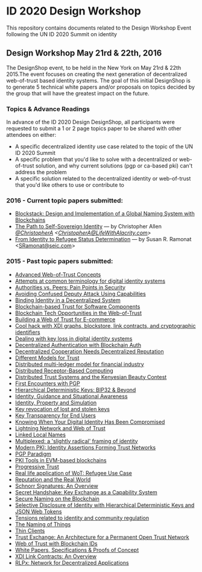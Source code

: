 # ID 2020 Design Workshop

This repository contains documents related to the Design Workshop Event following the UN ID 2020 Summit on identity

## Design Workshop May 21rd & 22th, 2016

The DesignShop event, to be held in the New York on May 21rd & 22th 2015.The event focuses on creating the next generation of decentralized web-of-trust based identity systems. The goal of this initial DesignShop is to generate 5 technical white papers and/or proposals on topics decided by the group that will have the greatest impact on the future.

### Topics & Advance Readings

In advance of the ID 2020 Design DesignShop, all participants were requested to submit a 1 or 2 page topics paper to be shared with other attendees on either:
* A specific decentralized identity use case related to the topic of the UN ID 2020 Summit
* A specific problem that you'd like to solve with a decentralized or web-of-trust solution, and why current solutions (pgp or ca-based pki) can't address the problem
* A specific solution related to the decentralized identity or web-of-trust that you'd like others to use or contribute to

### 2016 - Current topic papers submitted:

* [Blockstack: Design and Implementation of a Global Naming System with Blockchains](https://blockstack.org/blockstack.pdf)
* [The Path to Self-Sovereign Identity](topics-and-advance-readings/the-path-to-self-sovereign-identity.md) — by Christopher Allen *[@ChristopherA](https://twitter.com/ChristopherA) \<ChristopherA@LifeWithAlacrity.com\>*
* [From Identity to Refugee Status Determination](topics-and-advance-readings/identity_to_refugee_status_determination.md) — by Susan R. Ramonat  \<SRamonat@seic.com\>

### 2015 - Past topic papers submitted:

* [Advanced Web-of-Trust Concepts](topics-and-advance-readings/advanced-web-of-trust-concepts.md)
* [Attempts at common terminology for digital identity systems](topics-and-advance-readings/shared_terminology_for_digital_identity_systems.md)
* [Authorities vs. Peers: Pain Points in Security](topics-and-advance-readings/authorities-vs-peers--pain-points-in-security.md)
* [Avoiding Confused Deputy Attack Using Capabilities](topics-and-advance-readings/AvoidingConfusedDeputyAttackUsingCapabilities.md)
* [Binding Identity in a Decentralized System](topics-and-advance-readings/binding-identity-in-decentralized-system.md)
* [Blockchain-based Trust for Software Components](topics-and-advance-readings/code-and-file-signing.adoc)
* [Blockchain Tech Opportunities in the Web-of-Trust](topics-and-advance-readings/blockchain-opportunities.txt)
* [Building a Web of Trust for E-commerce](topics-and-advance-readings/decentralized_e-commerce.md)
* [Cool hack with XDI graphs, blockstore, link contracts, and cryptographic identifiers](topics-and-advance-readings/cool-hack-xdi-blockstore-bip32.md)
* [Dealing with key loss in digital identity systems](topics-and-advance-readings/dealing_with_key_loss_in_digital_identity.md)
* [Decentralized Authentication with Blockchain Auth](topics-and-advance-readings/Decentralized-Authentication-with-Blockchain-Auth.md)
* [Decentralized Cooperation Needs Decentralized Reputation](topics-and-advance-readings/DecentralizedCooperationNeedsDecentralizedReputation.md)
* [Different Models for Trust](topics-and-advance-readings/different-models-for-trust.md)
* [Distributed multi-ledger model for financial industry](topics-and-advance-readings/DistributedMulti-ledgerModelForFinancialIndustry.md)
* [Distributed Receptor-Based Computing](topics-and-advance-readings/Distributed_Receptor-Based_Computing.md)
* [Distributed Trust Systems and the Kenyesian Beauty Contest](topics-and-advance-readings/Distributed-Trust-Systems-and-the-Kenyesian-Beauty-Contest.md)
* [First Encounters with PGP](topics-and-advance-readings/FirstEncountersWithPGP.md)
* [Hierarchical Deterministic Keys: BIP32 & Beyond](topics-and-advance-readings/hierarchical-deterministic-keys--bip32-and-beyond.md)
* [Identity, Guidance and Situational Awareness](topics-and-advance-readings/Identity_Guidance_and_Situational_Awareness.md)
* [Identity, Property and Simulation](topics-and-advance-readings/Identity-Property-Simulation.md)
* [Key revocation of lost and stolen keys](topics-and-advance-readings/Key-revokation-of-lost-and-stolen-keys.md)
* [Key Transparency for End Users](topics-and-advance-readings/key-transparency-for-end-users.md)
* [Knowing When Your Digital Identity Has Been Compromised](topics-and-advance-readings/knowing-when-your-identity-has-been-compromised.md)
* [Lightning Network and Web of Trust](topics-and-advance-readings/lightning-network-and-web-of-trust.md)
* [Linked Local Names](topics-and-advance-readings/linked-local-names.md)
* [Multiplexed: a 'slightly radical' framing of identity](multiplexed--a-slightly-radical-framing-of-identity.md)
* [Modern PKI: Identity Assertions Forming Trust Networks](topics-and-advance-readings/modern-pki-identity-assertions.md)
* [PGP Paradigm](topics-and-advance-readings/PGP-Paradigm.pdf)
* [PKI Tools in EVM-based blockchains](topics-and-advance-readings/pki_tools_in_evm_blockchains.md)
* [Progressive Trust](topics-and-advance-readings/progressive-trust.md)
* [Real life application of WoT: Refugee Use Case](topics-and-advance-readings/refugee-use-case.md)
* [Reputation and the Real World](topics-and-advance-readings/ReputationAndTheRealWorld.md)
* [Schnorr Signatures: An Overview](topics-and-advance-readings/Schnorr-Signatures--An-Overview.md)
* [Secret Handshake: Key Exchange as a Capability System](topics-and-advance-readings/key-exchange-as-capability-system.md)
* [Secure Naming on the Blockchain](topics-and-advance-readings/Secure-Naming-on-the-Blockchain.md)
* [Selective Disclosure of Identity with Hierarchical Deterministic Keys and JSON Web Tokens](topics-and-advance-readings/Selective-Disclosure-of-Identity.md)
* [Tensions related to identity and community regulation](topics-and-advance-readings/tensions-related-to-identity-and-community-regulation.md)
* [The Naming of Things](topics-and-advance-readings/The-Naming-of-Things.txt)
* [Thin Clients](topics-and-advance-readings/thin-clients.md)
* [Trust Exchange: An Architecture for a Permanent Open Trust Network](topics-and-advance-readings/Trust-Exchange-An-Architecture-for-a-Permanent-Open-Trust-Network.md)
* [Web of Trust with Blockchain IDs](topics-and-advance-readings/Web-of-Trust-with-Blockchain-IDs.md)
* [White Papers, Specifications & Proofs of Concept](topics-and-advance-readings/white-papers--specifications---and-proof-of-concept-code.md)
* [XDI Link Contracts: An Overview](topics-and-advance-readings/xdi-link-contracts.md)
* [RLPx: Network for Decentralized Applications](topics-and-advanced-readings/rlpx.md)
